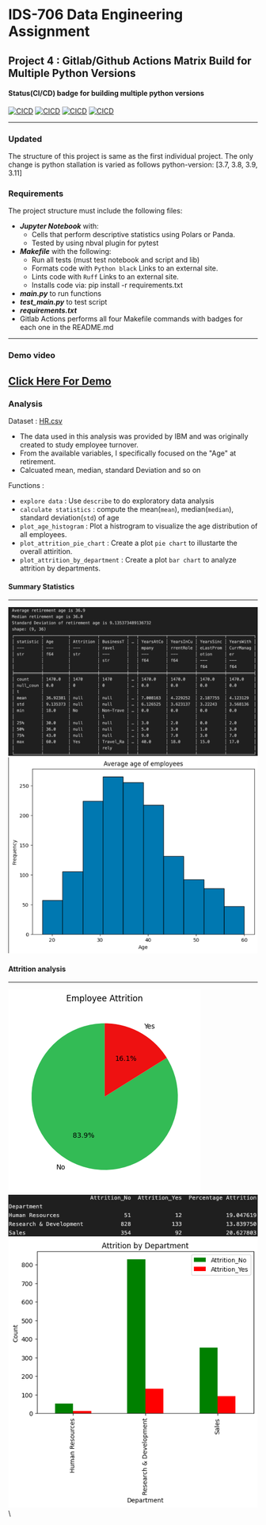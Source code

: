 # IDS-706 Data Engineering Assignment
## Project 4 : Gitlab/Github Actions Matrix Build for Multiple Python Versions

#### Status(CI/CD) badge for building multiple python versions
[![CICD](https://github.com/nogibjj/Mini_PJT_4_Matrix_Multiple_Python_ISL/actions/workflows/CICD.yml/badge.svg)](https://github.com/nogibjj/Mini_PJT_4_Matrix_Multiple_Python_ISL/actions/workflows/CICD.yml)
[![CICD](https://github.com/nogibjj/Mini_PJT_4_Matrix_Multiple_Python_ISL/actions/workflows/CICD.yml/badge.svg)](https://github.com/nogibjj/Mini_PJT_4_Matrix_Multiple_Python_ISL/actions/workflows/CICD.yml)
[![CICD](https://github.com/nogibjj/Mini_PJT_4_Matrix_Multiple_Python_ISL/actions/workflows/CICD.yml/badge.svg)](https://github.com/nogibjj/Mini_PJT_4_Matrix_Multiple_Python_ISL/actions/workflows/CICD.yml)
[![CICD](https://github.com/nogibjj/Mini_PJT_4_Matrix_Multiple_Python_ISL/actions/workflows/CICD.yml/badge.svg)](https://github.com/nogibjj/Mini_PJT_4_Matrix_Multiple_Python_ISL/actions/workflows/CICD.yml)

------
### Updated ###
The structure of this project is same as the first individual project. The only change is python stallation is varied as follows
python-version: [3.7, 3.8, 3.9, 3.11]

### Requirements
The project structure must include the following files:

* ***Jupyter Notebook*** with:
    - Cells that perform descriptive statistics using Polars or Panda.
    - Tested by using nbval plugin for pytest
* ***Makefile*** with the following:
    - Run all tests (must test notebook and script and lib)
    - Formats code with `Python black` Links to an external site.
    - Lints code with `Ruff` Links to an external site.
    - Installs code via: pip install -r requirements.txt
* ***main.py*** to run functions 
* ***test_main.py*** to test script
* ***requirements.txt***
* Gitlab Actions performs all four Makefile commands with badges for each one in the README.md
---------
### Demo video
[Click Here For Demo](https://www.youtube.com/watch?v=6nCP6vfzQdU)
--------------
### Analysis
Dataset : [HR.csv](HR.csv) 
 - The data used in this analysis was provided by IBM and was originally created to study employee turnover.
 - From the available variables, I specifically focused on the "Age" at retirement.
 - Calcuated mean, median, standard Deviation and so on 

Functions :
- `explore data` : Use `describe` to do exploratory data analysis 
- `calculate statistics` : compute the mean(`mean`), median(`median`), standard deviation(`std`) of age
- `plot_age_histogram` : Plot a histrogram to visualize the age distribution of all employees. 
- `plot_attrition_pie_chart` : Create a plot `pie chart` to illustarte the overall attirition. 
- `plot_attrition_by_department` : Create a plot `bar chart` to analyze attrition by departments.

#### Summary Statistics
-----------
![Exploratory data analysis_1](Summary_Stat.png)
![Exploratory data analysis_2](Summary_age.png)

#### Attrition analysis
-----------
![data analysis_2](Attrition_pie.png)
![data analysis_0](Attrition_dpart_summary.png)\
![data analysis_1](Attrition_dprt.png)\